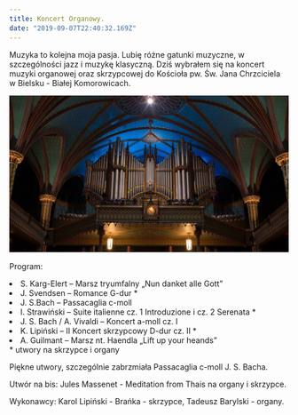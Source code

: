 ```yaml
---
title: Koncert Organowy.
date: "2019-09-07T22:40:32.169Z"
---
```


<p class="justify">
Muzyka to kolejna moja pasja. Lubię różne gatunki muzyczne, w szczególności jazz i muzykę klasyczną. Dziś wybrałem się na koncert muzyki organowej
oraz skrzypcowej do Kościoła pw. Św. Jana Chrzciciela w Bielsku - Białej Komorowicach.
</p>

![organy](./organy.jpg)

<p>Program:</p>
<p>
<li>S. Karg-Elert – Marsz tryumfalny „Nun danket alle Gott”</li>
<li>J. Svendsen – Romance G-dur *</li>
<li>J. S.Bach – Passacaglia c-moll</li>
<li>I. Strawiński – Suite italienne cz. 1 Introduzione i cz. 2 Serenata *</li>
<li>J. S. Bach / A. Vivaldi – Koncert a-moll cz. I</li>
<li>K. Lipiński – II Koncert skrzypcowy D-dur cz. II *</li>
<li>A. Guilmant – Marsz nt. Haendla „Lift up your heands”</li>
* utwory na skrzypce i organy
</p>


Piękne utwory, szczególnie zabrzmiała Passacaglia c-moll J. S. Bacha.

Utwór na bis: Jules Massenet - Meditation from Thais na organy i skrzypce.


Wykonawcy:
Karol Lipiński - Brańka - skrzypce,
Tadeusz Barylski - organy.

